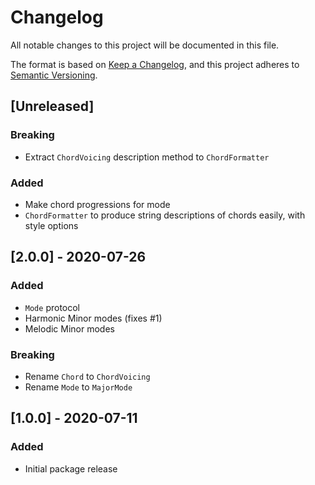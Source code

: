 # Changelog

All notable changes to this project will be documented in this file.

The format is based on [Keep a Changelog](https://keepachangelog.com/en/1.0.0/),
and this project adheres to [Semantic Versioning](https://semver.org/spec/v2.0.0.html).

## [Unreleased]

### Breaking

- Extract `ChordVoicing` description method to `ChordFormatter`

### Added

- Make chord progressions for mode
- `ChordFormatter` to produce string descriptions of chords easily, with style options

## [2.0.0] - 2020-07-26

### Added

- `Mode` protocol
- Harmonic Minor modes (fixes #1)
- Melodic Minor modes

### Breaking

- Rename `Chord` to `ChordVoicing`
- Rename `Mode` to `MajorMode`

## [1.0.0] - 2020-07-11

### Added

- Initial package release


